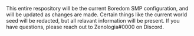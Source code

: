 This entire respository will be the current Boredom SMP configuration, and will be updated as changes are made.  Certain things like the current world seed will be redacted, but all relavant information will be present.  If you have questions, please reach out to Zenologia#0000 on Discord.
